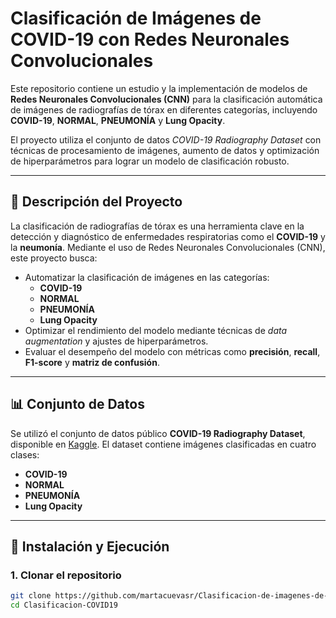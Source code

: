 # Clasificación de Imágenes de COVID-19 con Redes Neuronales Convolucionales

Este repositorio contiene un estudio y la implementación de modelos de **Redes Neuronales Convolucionales (CNN)** para la clasificación automática de imágenes de radiografías de tórax en diferentes categorías, incluyendo **COVID-19**, **NORMAL**, **PNEUMONÍA** y **Lung Opacity**. 

El proyecto utiliza el conjunto de datos *COVID-19 Radiography Dataset* con técnicas de procesamiento de imágenes, aumento de datos y optimización de hiperparámetros para lograr un modelo de clasificación robusto.

---


## 📝 Descripción del Proyecto

La clasificación de radiografías de tórax es una herramienta clave en la detección y diagnóstico de enfermedades respiratorias como el **COVID-19** y la **neumonía**. Mediante el uso de Redes Neuronales Convolucionales (CNN), este proyecto busca:

- Automatizar la clasificación de imágenes en las categorías:
  - **COVID-19**
  - **NORMAL**
  - **PNEUMONÍA**
  - **Lung Opacity**
- Optimizar el rendimiento del modelo mediante técnicas de *data augmentation* y ajustes de hiperparámetros.
- Evaluar el desempeño del modelo con métricas como **precisión**, **recall**, **F1-score** y **matriz de confusión**.

---

## 📊 Conjunto de Datos

Se utilizó el conjunto de datos público **COVID-19 Radiography Dataset**, disponible en [Kaggle](https://www.kaggle.com/tawsifurrahman/covid19-radiography-database). El dataset contiene imágenes clasificadas en cuatro clases: 

- **COVID-19**
- **NORMAL**
- **PNEUMONÍA**
- **Lung Opacity**

---

## 🚀 Instalación y Ejecución

### 1. Clonar el repositorio
```bash
git clone https://github.com/martacuevasr/Clasificacion-de-imagenes-de-COVID-19.git
cd Clasificacion-COVID19

